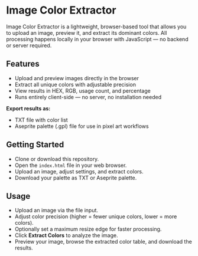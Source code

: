 # Image Color Extractor

Image Color Extractor is a lightweight, browser-based tool that allows you to upload an image, preview it, and extract its dominant colors. All processing happens locally in your browser with JavaScript — no backend or server required.

## Features
- Upload and preview images directly in the browser  
- Extract all unique colors with adjustable precision  
- View results in HEX, RGB, usage count, and percentage  
- Runs entirely client-side — no server, no installation needed  

**Export results as:**  
- TXT file with color list  
- Aseprite palette (.gpl) file for use in pixel art workflows  

## Getting Started
- Clone or download this repository.  
- Open the `index.html` file in your web browser.  
- Upload an image, adjust settings, and extract colors.  
- Download your palette as TXT or Aseprite palette.  

## Usage
- Upload an image via the file input.  
- Adjust color precision (higher = fewer unique colors, lower = more colors).  
- Optionally set a maximum resize edge for faster processing.  
- Click **Extract Colors** to analyze the image.  
- Preview your image, browse the extracted color table, and download the results.  
